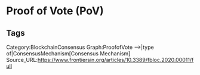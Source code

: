 # Proof of Vote (PoV)


## Tags

Category:BlockchainConsensus
Graph:ProofofVote -->|type of|ConsensusMechanism[Consensus Mechanism]
Source_URL:https://www.frontiersin.org/articles/10.3389/fbloc.2020.00011/full

